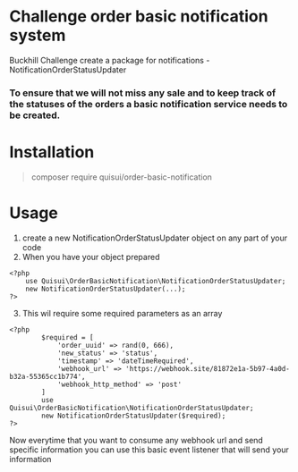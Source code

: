 # Challenge order basic notification system
Buckhill Challenge create a package for notifications - NotificationOrderStatusUpdater
### To ensure that we will not miss any sale and to keep track of the statuses of the orders a basic notification service needs to be created.
# Installation
> composer require quisui/order-basic-notification
# Usage
1) create a new NotificationOrderStatusUpdater object on any part of your code
2) When you have your object prepared 
```
<?php
    use Quisui\OrderBasicNotification\NotificationOrderStatusUpdater; 
    new NotificationOrderStatusUpdater(...);
?>
```
3) This wil require some required parameters as an array
```
<?php
        $required = [
            'order_uuid' => rand(0, 666),
            'new_status' => 'status',
            'timestamp' => 'dateTimeRequired',
            'webhook_url' => 'https://webhook.site/81872e1a-5b97-4a0d-b32a-55365cc1b774',
            'webhook_http_method' => 'post'
        ]
        use Quisui\OrderBasicNotification\NotificationOrderStatusUpdater; 
        new NotificationOrderStatusUpdater($required);
?>
```

Now everytime that you want to consume any webhook url and send specific information you can use this basic event listener that will send your information
